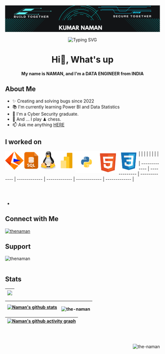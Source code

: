 <!--Code for heading banner-->
![logo](https://github.com/the-naman/the-naman/blob/main/asset/Banner1.png)


<!--This is typing svg.-->
<p align="center" <a href="https://git.io/typing-svg"><img src="https://readme-typing-svg.demolab.com?font=Fira+Code&pause=1000&color=FFFF00&center=true&random=true&width=435&lines=++++++++++++Welcome+to+my+Profile%F0%9F%98%8A;Data+is+new+Fuel%F0%9F%92%B0%F0%9F%92%B2;+The+end+is+the+New+Beginning%F0%9F%98%8D;Make+the+better+world!;Radhe+Radhe%F0%9F%99%8F%F0%9F%99%8F" alt="Typing SVG" /></a>


<!--This below line Heading-->
<h1 align="center">Hi👋, What's up</h1>
<h4 align="center">My name is NAMAN, and I'm a DATA ENGINEER from INDIA</h4>

<!--This below line About me Heading-->
<h2 align="left">About Me</h2>

- ✨ Creating and solving bugs since 2022
- 📚 I'm currently learning Power BI and Data Statistics
- 🪪 I'm a Cyber Security graduate.
- 🎲 And ... I play ♟ chess.
- 📫 Ask me anything [HERE](mailto:messagetonaman@gmail.com)


<!--These below lines show the tools and technology on which I worked-->
<h2 align="left">I worked on</h2>

<!--|INFORMATICA|SQL|LINUX|POWER BI|PYTHON|HTML5|CSS3|-->
| <a href="https://www.informatica.com/in/" target="_blank"> <img align="left" title="Informatica" alt="Informatica" width="60px" src="./asset/informatica_svg.svg" style="max-width: 100%;"> </a> | <a href="https://www.w3schools.com/sql/" target="_blank"> <img align="left" title="SQL" alt="SQL" width="50px" src="./asset/sql.jpeg" style="max-width: 100%;"> </a> | <a href="https://www.javatpoint.com/linux-tutorial" target="_blank"> <img align="left" title="Linux" alt="Linux" width="60px" src="./asset/linux_svg.svg" style="max-width: 100%;"> </a> | <a href="https://learn.microsoft.com/en-us/training/powerplatform/power-bi" target="_blank"> <img align="left" title="Power BI" alt="Power BI" width="60px" src="./asset/powerbi_svg.svg" style="max-width: 100%;"> </a> | <a href="https://www.python.org/" target="_blank"> <img align="left" title="Python" alt="Python" width="70px" src="./asset/python_svg.svg" style="max-width: 100%;"> </a> | <a href="https://www.w3schools.com/html/" target="_blank"> <img align="left" title="HTML5" alt="HTML5" width="70px" src="./asset/html5_svg.svg" style="max-width: 100%;"> </a> | <a href="https://www.w3schools.com/css/" target="_blank"> <img align="left" title="CSS3" alt="CSS3" width="65px" src="./asset/css3_svg.svg" style="max-width: 100%;"> </a> |

| ------------- | ------------- | ------------- | ------------- | ------------- | ------------- | ------------- |

<br></br>

-

<!--This below line show social profiles-->
<h2 align="left">Connect with Me</h2>
<p align="left">
<a href="https://linkedin.com/in/thenaman" target="blank"><img align="center" src="https://raw.githubusercontent.com/rahuldkjain/github-profile-readme-generator/master/src/images/icons/Social/linked-in-alt.svg" alt="thenaman" height="30" width="40" /></a>
</p>


<!--This below line add the support feature.-->
<h2 align="left">Support</h2>
<p><a href="https://www.buymeacoffee.com/thenaman"> <img align="left" src="https://cdn.buymeacoffee.com/buttons/v2/default-yellow.png" height="50" width="210" alt="thenaman" /></a></p>

<br></br>

<!--These below lines add the statitics view on page-->
<h2 align="left">Stats</h2>

| <a href="https://github.com/the-naman/github-readme-stats"><img align="center" src="https://github-readme-stats.vercel.app/api/top-langs/?username=the-naman&layout=compact&theme=buefy&hide_border=true" /></a> |
| ------------- |

| <a href="https://github.com/the-naman/github-readme-stats"><img align="center" src="https://github-readme-stats.vercel.app/api?username=the-naman&show_icons=true&include_all_commits=true&theme=buefy&hide_border=true" alt="Naman's github stats" /></a> | <p><img align="left" src="https://github-readme-streak-stats.herokuapp.com/?user=the-naman&" alt="the-naman" /></p> |
| ------------- | ------------- |

|[![Naman's github activity graph](https://github-readme-activity-graph.vercel.app/graph?username=The-naman&theme=github-dark)](https://github.com/The-naman/github-readme-activity-graph) |
| ------------- |

<br></br>

<!--This below line show the total count of profile visitors-->
<p align="right"> <img src="https://komarev.com/ghpvc/?username=the-naman&label=Profile%20views&color=0e75b6&style=flat" alt="the-naman" /> </p>
